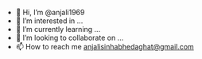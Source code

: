 - 👋 Hi, I’m @anjali1969
- 👀 I’m interested in ...
- 🌱 I’m currently learning ...
- 💞️ I’m looking to collaborate on ...
- 📫 How to reach me anjalisinhabhedaghat@gmail.com

<!---
anjali1969/anjali1969 is a ✨ special ✨ repository because its `README.md` (this file) appears on your GitHub profile.
You can click the Preview link to take a look at your changes.
--->
